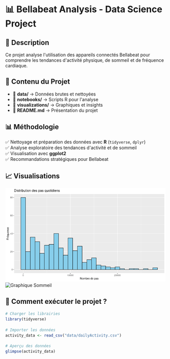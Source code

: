 # 📊 Bellabeat Analysis - Data Science Project  

## 📝 Description  
Ce projet analyse l'utilisation des appareils connectés Bellabeat pour comprendre les tendances d'activité physique, de sommeil et de fréquence cardiaque.  

## 📂 Contenu du Projet  
- 📁 **data/** → Données brutes et nettoyées  
- 📁 **notebooks/** → Scripts R pour l'analyse  
- 📁 **visualizations/** → Graphiques et insights  
- 📜 **README.md** → Présentation du projet  

## 📊 Méthodologie  
✅ Nettoyage et préparation des données avec **R** (`tidyverse`, `dplyr`)  
✅ Analyse exploratoire des tendances d'activité et de sommeil  
✅ Visualisation avec **ggplot2**  
✅ Recommandations stratégiques pour Bellabeat  

## 📈 Visualisations  
![Distribution des pas quotidiens](https://github.com/RosineKaf/bellabeat_analysis/blob/main/VISUALISATION/Distribution_pas_quotidien.png?raw=true)  
![Graphique Sommeil](visualizations/sleep_analysis.png)  

## 🚀 Comment exécuter le projet ?  
```r
# Charger les librairies
library(tidyverse)

# Importer les données
activity_data <- read_csv("data/dailyActivity.csv")

# Aperçu des données
glimpse(activity_data)
